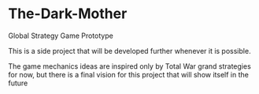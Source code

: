 # The-Dark-Mother
Global Strategy Game Prototype

This is a side project that will be developed further whenever it is possible.

The game mechanics ideas are inspired only by Total War grand strategies for now, but there is a final vision for this project that will show itself in the future  
